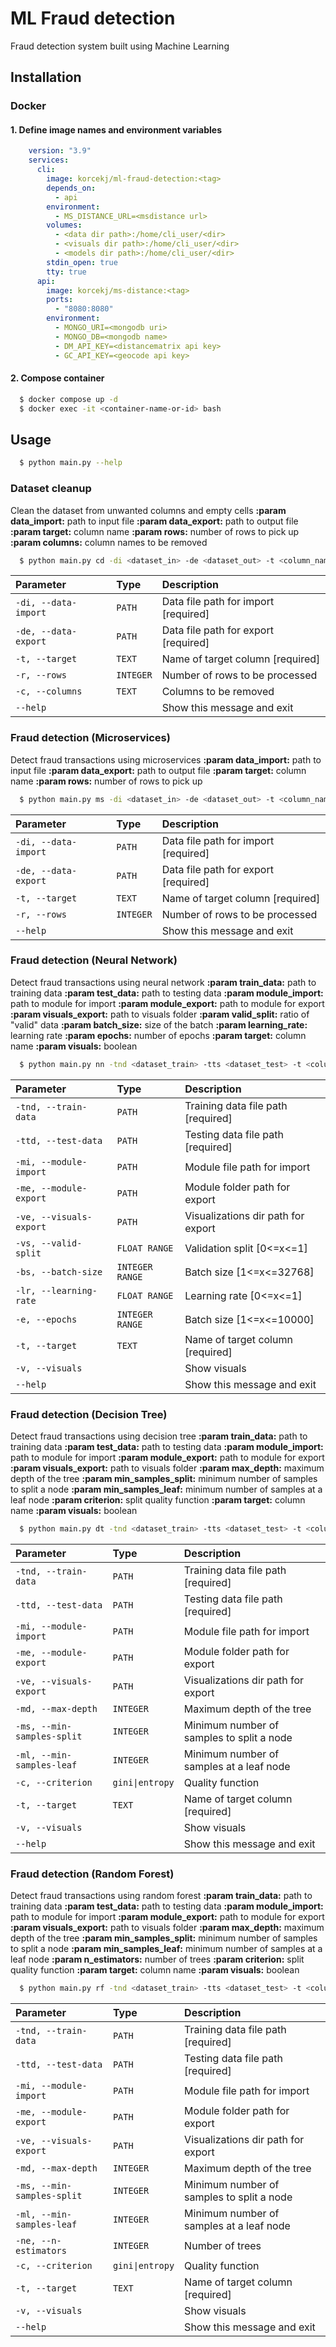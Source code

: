 # ML Fraud detection

Fraud detection system built using Machine Learning

## Installation

### Docker

#### 1. Define image names and environment variables

```yml
    version: "3.9"
    services:
      cli:
        image: korcekj/ml-fraud-detection:<tag>
        depends_on:
          - api
        environment:
          - MS_DISTANCE_URL=<msdistance url>
        volumes:
          - <data dir path>:/home/cli_user/<dir>
          - <visuals dir path>:/home/cli_user/<dir>
          - <models dir path>:/home/cli_user/<dir>
        stdin_open: true
        tty: true
      api:
        image: korcekj/ms-distance:<tag>
        ports:
          - "8080:8080"
        environment:
          - MONGO_URI=<mongodb uri>
          - MONGO_DB=<mongodb name>
          - DM_API_KEY=<distancematrix api key>
          - GC_API_KEY=<geocode api key>
```

#### 2. Compose container

```bash
  $ docker compose up -d
  $ docker exec -it <container-name-or-id> bash
```

## Usage

```bash
  $ python main.py --help
```

### Dataset cleanup

Clean the dataset from unwanted columns and empty cells **:param data_import:**
path to input file **:param data_export:** path to output file **:param target:**
column name **:param rows:** number of rows to pick up **:param columns:** column names to be removed

```bash
  $ python main.py cd -di <dataset_in> -de <dataset_out> -t <column_name>
```

| Parameter               | Type      | Description                |
|:---------------------|:----------| :------------------------- |
| `-di, --data-import` | `PATH`    | Data file path for import  [required] |
| `-de, --data-export` | `PATH`    | Data file path for export  [required] |
| `-t, --target` | `TEXT`    | Name of target column  [required] |
| `-r, --rows` | `INTEGER` | Number of rows to be processed |
| `-c, --columns` | `TEXT`    | Columns to be removed |
| `--help` |           | Show this message and exit |

### Fraud detection (Microservices)

Detect fraud transactions using microservices **:param data_import:** path to input file **:param data_export:** path to
output file **:param target:** column name **:param rows:** number of rows to pick up

```bash
  $ python main.py ms -di <dataset_in> -de <dataset_out> -t <column_name>
```

| Parameter               | Type      | Description                |
|:---------------------|:----------| :------------------------- |
| `-di, --data-import` | `PATH`    | Data file path for import  [required] |
| `-de, --data-export` | `PATH`    | Data file path for export  [required] |
| `-t, --target` | `TEXT`    | Name of target column  [required] |
| `-r, --rows` | `INTEGER` | Number of rows to be processed |
| `--help` |           | Show this message and exit |

### Fraud detection (Neural Network)

Detect fraud transactions using neural network **:param train_data:** path to training data **:param test_data:** path
to testing data **:param module_import:**
path to module for import **:param module_export:** path to module for export
**:param visuals_export:** path to visuals folder **:param valid_split:** ratio of "valid" data **:param batch_size:**
size of the batch **:param learning_rate:**
learning rate **:param epochs:** number of epochs **:param target:** column name
**:param visuals:** boolean

```bash
  $ python main.py nn -tnd <dataset_train> -tts <dataset_test> -t <column_name>
```

| Parameter               | Type      | Description                |
|:---------------------|:----------| :------------------------- |
| `-tnd, --train-data` | `PATH`    | Training data file path  [required] |
| `-ttd, --test-data` | `PATH`    | Testing data file path  [required] |
| `-mi, --module-import` | `PATH` | Module file path for import |
| `-me, --module-export` | `PATH` | Module folder path for export |
| `-ve, --visuals-export` | `PATH` | Visualizations dir path for export |
| `-vs, --valid-split` | `FLOAT RANGE` | Validation split  [0<=x<=1] |
| `-bs, --batch-size` | `INTEGER RANGE` | Batch size  [1<=x<=32768] |
| `-lr, --learning-rate` | `FLOAT RANGE` | Learning rate  [0<=x<=1] |
| `-e, --epochs` | `INTEGER RANGE` | Batch size  [1<=x<=10000] |
| `-t, --target` | `TEXT`    | Name of target column  [required] |
| `-v, --visuals` |  | Show visuals |
| `--help` |           | Show this message and exit |

### Fraud detection (Decision Tree)

Detect fraud transactions using decision tree **:param train_data:** path to training data **:param test_data:** path to
testing data **:param module_import:**
path to module for import **:param module_export:** path to module for export
**:param visuals_export:** path to visuals folder **:param max_depth:** maximum depth of the tree **:param
min_samples_split:**
minimum number of samples to split a node **:param min_samples_leaf:** minimum number of samples at a leaf node **:param
criterion:** split quality function **:param target:** column name
**:param visuals:** boolean

```bash
  $ python main.py dt -tnd <dataset_train> -tts <dataset_test> -t <column_name>
```

| Parameter               | Type                           | Description                               |
|:---------------------|:-------------------------------|:------------------------------------------|
| `-tnd, --train-data` | `PATH`                         | Training data file path  [required]       |
| `-ttd, --test-data` | `PATH`                         | Testing data file path  [required]        |
| `-mi, --module-import` | `PATH`                         | Module file path for import               |
| `-me, --module-export` | `PATH`                         | Module folder path for export             |
| `-ve, --visuals-export` | `PATH`                         | Visualizations dir path for export        |
| `-md, --max-depth` | `INTEGER`                      | Maximum depth of the tree                 |
| `-ms, --min-samples-split` | `INTEGER`                      | Minimum number of samples to split a node |
| `-ml, --min-samples-leaf` | `INTEGER`                      | Minimum number of samples at a leaf node  |
| `-c, --criterion` | <code>gini&vert;entropy</code> | Quality function |
| `-t, --target` | `TEXT`                         | Name of target column  [required]         |
| `-v, --visuals` |                                | Show visuals                              |
| `--help` |                                | Show this message and exit                |

### Fraud detection (Random Forest)

Detect fraud transactions using random forest **:param train_data:** path to training data **:param test_data:** path to
testing data **:param module_import:**
path to module for import **:param module_export:** path to module for export
**:param visuals_export:** path to visuals folder **:param max_depth:** maximum depth of the tree **:param
min_samples_split:** minimum number of samples to split a node **:param min_samples_leaf:** minimum number of samples at
a leaf node **:param n_estimators:** number of trees **:param criterion:** split quality function **:param target:**
column name **:param visuals:** boolean

```bash
  $ python main.py rf -tnd <dataset_train> -tts <dataset_test> -t <column_name>
```

| Parameter                  | Type                           | Description                               |
|:---------------------------|:-------------------------------|:------------------------------------------|
| `-tnd, --train-data`       | `PATH`                         | Training data file path  [required]       |
| `-ttd, --test-data`        | `PATH`                         | Testing data file path  [required]        |
| `-mi, --module-import`     | `PATH`                         | Module file path for import               |
| `-me, --module-export`     | `PATH`                         | Module folder path for export             |
| `-ve, --visuals-export`    | `PATH`                         | Visualizations dir path for export        |
| `-md, --max-depth`         | `INTEGER`                      | Maximum depth of the tree                 |
| `-ms, --min-samples-split` | `INTEGER`                      | Minimum number of samples to split a node |
| `-ml, --min-samples-leaf`  | `INTEGER`                      | Minimum number of samples at a leaf node  |
| `-ne, --n-estimators`      | `INTEGER`                               | Number of trees |
| `-c, --criterion`          | <code>gini&vert;entropy</code> | Quality function |
| `-t, --target`             | `TEXT`                         | Name of target column  [required]         |
| `-v, --visuals`            |                                | Show visuals                              |
| `--help`                   |                                | Show this message and exit                |